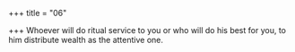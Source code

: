+++
title = "06"

+++
Whoever will do ritual service to you or who will do his best for you, to him distribute wealth as the attentive one.